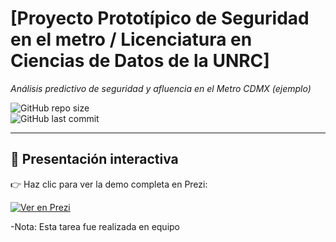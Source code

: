 # [Proyecto Prototípico de Seguridad en el metro / Licenciatura en Ciencias de Datos de la UNRC]

*Análisis predictivo de seguridad y afluencia en el Metro CDMX (ejemplo)*  

![GitHub repo size](https://img.shields.io/github/repo-size/Quetzaltlali/[REPO-NAME])  
![GitHub last commit](https://img.shields.io/github/last-commit/Quetzaltlali/[REPO-NAME])

---

## 🚀 Presentación interactiva

👉 Haz clic para ver la demo completa en Prezi:

[![Ver en Prezi](https://img.shields.io/badge/Prezi-Presentaci%C3%B3n-00ADEF?logo=prezi&logoColor=white&style=for-the-badge)](https://prezi.com/p/xdlode9knwbj/?present=1)

-Nota: Esta tarea fue realizada en equipo
